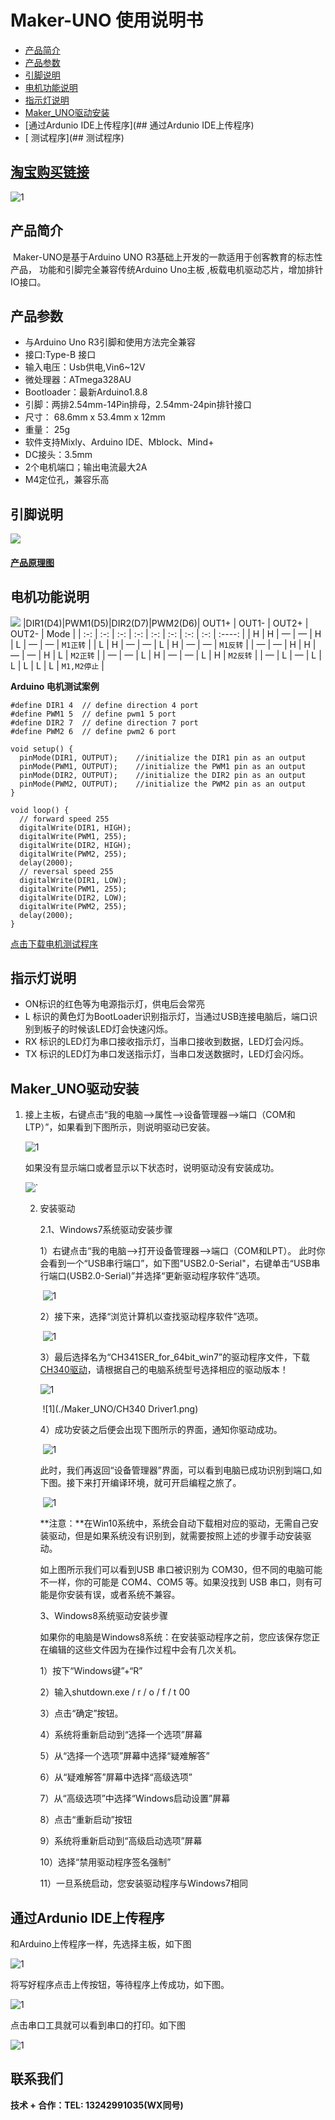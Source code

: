 # Maker-UNO 使用说明书
* [产品简介](##产品简介) 
* [产品参数](##产品参数) 
* [引脚说明](##引脚说明) 
* [电机功能说明](##电机功能说明) 
* [指示灯说明](##指示灯说明) 
* [Maker_UNO驱动安装](##Maker_UNO驱动安装) 
* [通过Ardunio IDE上传程序](## 通过Ardunio IDE上传程序)
* [ 测试程序](##  测试程序) 

## [淘宝购买链接](https://item.taobao.com/item.htm?spm=a1z10.5-c-s.w4002-21556097795.26.23ae6b0dJkBCqZ&id=680974076367)

![1](./Maker_UNO/Maker_UNO.png)


## 产品简介

​	Maker-UNO是基于Arduino UNO R3基础上开发的一款适用于创客教育的标志性产品， 功能和引脚完全兼容传统Arduino Uno主板 ,板载电机驱动芯片，增加排针IO接口。

## 产品参数

* 与Arduino Uno R3引脚和使用方法完全兼容
* 接口:Type-B 接口
* 输入电压：Usb供电,Vin6~12V
* 微处理器：ATmega328AU
* Bootloader：最新Arduino1.8.8
* 引脚：两排2.54mm-14Pin排母，2.54mm-24pin排针接口
* 尺寸： 68.6mm x 53.4mm x 12mm
* 重量： 25g
* 软件支持Mixly、Arduino IDE、Mblock、Mind+
* DC接头：3.5mm
* 2个电机端口；输出电流最大2A
* M4定位孔，兼容乐高

## 引脚说明 

![ ](./Maker_UNO/Maker_UNO_CalloutDrawing.png)



#### **[产品原理图](./Maker_UNO/Maker_Uno.pdf)**

## 电机功能说明
![ ](./Maker_UNO/Maker_UNO_Motor.png)
|DIR1(D4)|PWM1(D5)|DIR2(D7)|PWM2(D6)| OUT1+ | OUT1- | OUT2+ | OUT2- | Mode |
| :-: | :-: | :-: | :-: | :-: | :-: | :-: | :-: | :----: |
| H | H | — | — | H | L | — | — | `M1正转` |
| L | H | — | — | L | H | — | — | `M1反转` |
| — | — | H | H | — | — | H | L | `M2正转` |
| — | — | L | H | — | — | L | H | `M2反转` |
| — | L | — | L | L | L | L | L | `M1,M2停止` |

**Arduino 电机测试案例**

```
#define DIR1 4  // define direction 4 port
#define PWM1 5  // define pwm1 5 port
#define DIR2 7  // define direction 7 port
#define PWM2 6  // define pwm2 6 port

void setup() {
  pinMode(DIR1, OUTPUT);	//initialize the DIR1 pin as an output
  pinMode(PWM1, OUTPUT);	//initialize the PWM1 pin as an output
  pinMode(DIR2, OUTPUT);	//initialize the DIR2 pin as an output
  pinMode(PWM2, OUTPUT);	//initialize the PWM2 pin as an output
}

void loop() {
  // forward speed 255
  digitalWrite(DIR1, HIGH);
  digitalWrite(PWM1, 255);
  digitalWrite(DIR2, HIGH);
  digitalWrite(PWM2, 255);
  delay(2000);
  // reversal speed 255
  digitalWrite(DIR1, LOW);
  digitalWrite(PWM1, 255);
  digitalWrite(DIR2, LOW);
  digitalWrite(PWM2, 255);
  delay(2000);
}
```

[点击下载电机测试程序](https://github.com/emakefun/maker-uno/releases/download/v1.0.0/DC_MotorTest.zip)

## 指示灯说明

- ON标识的红色等为电源指示灯，供电后会常亮
- L 标识的黄色灯为BootLoader识别指示灯，当通过USB连接电脑后，端口识别到板子的时候该LED灯会快速闪烁。
- RX 标识的LED灯为串口接收指示灯，当串口接收到数据，LED灯会闪烁。
- TX 标识的LED灯为串口发送指示灯，当串口发送数据时，LED灯会闪烁。

## Maker_UNO驱动安装

1. 接上主板，右键点击“我的电脑-->属性-->设备管理器-->端口（COM和LTP）”，如果看到下图所示，则说明驱动已安装。

   ![1](./Maker_UNO/port.jpg)

   如果没有显示端口或者显示以下状态时，说明驱动没有安装成功。

   ![`](./Maker_UNO/unport.jpg)

   2. 安装驱动

      2.1、Windows7系统驱动安装步骤

      1）右键点击“我的电脑-->打开设备管理器-->端口（COM和LPT）。 此时你会看到一个“USB串行端口”，如下图"USB2.0-Serial"，右键单击“USB串行端口(USB2.0-Serial)”并选择“更新驱动程序软件”选项。

      ​                ![1](./Maker_UNO/step1.jpg) 

      2）接下来，选择“浏览计算机以查找驱动程序软件”选项。

      ​                         ![1](./Maker_UNO/step2.jpg) 

      3）最后选择名为“CH341SER_for_64bit_win7”的驱动程序文件，下载[CH340驱动](https://github.com/emakefun/maker-uno/releases/download/v1.0.0/CH340_Driver.zip)，请根据自己的电脑系统型号选择相应的驱动版本！

      <img src="./Maker_UNO/CH340 Driver.png" alt="1" />

      ​             ![1](./Maker_UNO/CH340 Driver1.png) 

      4）成功安装之后便会出现下图所示的界面，通知你驱动成功。

      ​                    ![1](./Maker_UNO/step5.jpg) 

      此时，我们再返回“设备管理器”界面，可以看到电脑已成功识别到端口,如下图。接下来打开编译环境，就可开启编程之旅了。

      ​        ![1](./Maker_UNO/step6.jpg) 

      **注意：**在Win10系统中，系统会自动下载相对应的驱动，无需自己安装驱动，但是如果系统没有识别到，就需要按照上述的步骤手动安装驱动。

      如上图所示我们可以看到USB 串口被识别为 COM30，但不同的电脑可能不一样，你的可能是 COM4、COM5 等。如果没找到 USB 串口，则有可能是你安装有误，或者系统不兼容。

      3、Windows8系统驱动安装步骤

      如果你的电脑是Windows8系统：在安装驱动程序之前，您应该保存您正在编辑的这些文件因为在操作过程中会有几次关机。

      1）按下“Windows键”+“R”

      2）输入shutdown.exe / r / o / f / t 00

      3）点击“确定”按钮。

      4）系统将重新启动到“选择一个选项”屏幕

      5）从“选择一个选项”屏幕中选择“疑难解答”

      6）从“疑难解答”屏幕中选择“高级选项”

      7）从“高级选项”中选择“Windows启动设置”屏幕

      8）点击“重新启动”按钮

      9）系统将重新启动到“高级启动选项”屏幕

      10）选择“禁用驱动程序签名强制”

      11）一旦系统启动，您安装驱动程序与Windows7相同

## 通过Ardunio IDE上传程序

和Arduino上传程序一样，先选择主板，如下图

![1](./Maker_UNO/11.png)

将写好程序点击上传按钮，等待程序上传成功，如下图。

![1](./Maker_UNO/22.png)

点击串口工具就可以看到串口的打印。如下图

![1](./Maker_UNO/17.png)


## 联系我们

**技术 + 合作：TEL:  13242991035(WX同号)**
